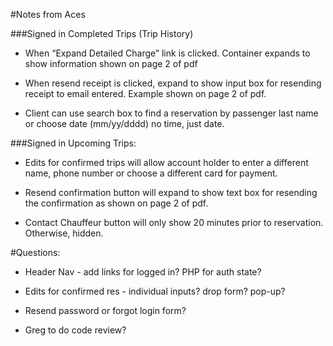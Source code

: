 #Notes from Aces

###Signed in Completed Trips (Trip History)

- When “Expand Detailed Charge” link is clicked. Container expands to show information shown on page 2 of pdf

- When resend receipt is clicked, expand to show input box for resending receipt to email entered. Example shown on page 2 of pdf.

- Client can use search box to find a reservation by passenger last name or choose date (mm/yy/dddd) no time, just date.

###Signed in Upcoming Trips:

- Edits for confirmed trips will allow account holder to enter a different name, phone number or choose a different card for payment.

- Resend confirmation button will expand to show text box for resending the confirmation as shown on page 2 of pdf.

- Contact Chauffeur button will only show 20 minutes prior to reservation. Otherwise, hidden.

#Questions:

- Header Nav - add links for logged in?  PHP for auth state?

- Edits for confirmed res - individual inputs? drop form? pop-up?

- Resend password or forgot login form?

- Greg to do code review?
